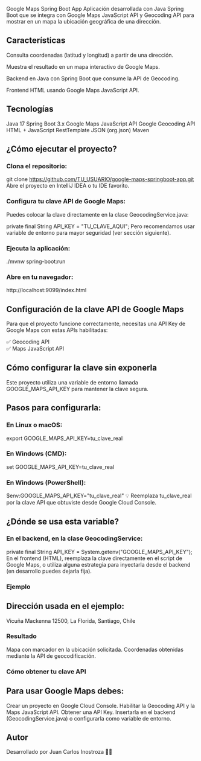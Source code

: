 
Google Maps Spring Boot App
Aplicación desarrollada con Java Spring Boot que se integra con Google Maps JavaScript API y Geocoding API para mostrar en un mapa la ubicación geográfica de una dirección.

## Características
Consulta coordenadas (latitud y longitud) a partir de una dirección.

Muestra el resultado en un mapa interactivo de Google Maps.

Backend en Java con Spring Boot que consume la API de Geocoding.

Frontend HTML usando Google Maps JavaScript API.

## Tecnologías
Java 17
Spring Boot 3.x
Google Maps JavaScript API
Google Geocoding API
HTML + JavaScript
RestTemplate
JSON (org.json)
Maven

## ¿Cómo ejecutar el proyecto?
 ### Clona el repositorio:

git clone https://github.com/TU_USUARIO/google-maps-springboot-app.git
Abre el proyecto en IntelliJ IDEA o tu IDE favorito.

### Configura tu clave API de Google Maps:

Puedes colocar la clave directamente en la clase GeocodingService.java:

private final String API_KEY = "TU_CLAVE_AQUI";
Pero recomendamos usar variable de entorno para mayor seguridad (ver sección siguiente).

### Ejecuta la aplicación:
./mvnw spring-boot:run

###  Abre en tu navegador:
http://localhost:9099/index.html


## Configuración de la clave API de Google Maps
Para que el proyecto funcione correctamente, necesitas una API Key de Google Maps con estas APIs habilitadas:

✅ Geocoding API  
✅ Maps JavaScript API  

## Cómo configurar la clave sin exponerla
Este proyecto utiliza una variable de entorno llamada GOOGLE_MAPS_API_KEY para mantener la clave segura.

## Pasos para configurarla:

### En Linux o macOS:

export GOOGLE_MAPS_API_KEY=tu_clave_real

### En Windows (CMD):
set GOOGLE_MAPS_API_KEY=tu_clave_real

### En Windows (PowerShell):

$env:GOOGLE_MAPS_API_KEY="tu_clave_real"
💡 Reemplaza tu_clave_real por la clave API que obtuviste desde Google Cloud Console.

## ¿Dónde se usa esta variable?  
### En el backend, en la clase GeocodingService: 

private final String API_KEY = System.getenv("GOOGLE_MAPS_API_KEY");
En el frontend (HTML), reemplaza la clave directamente en el script de Google Maps, o utiliza alguna estrategia para inyectarla desde el backend (en desarrollo puedes dejarla fija).

### Ejemplo
## Dirección usada en el ejemplo:

Vicuña Mackenna 12500, La Florida, Santiago, Chile

### Resultado
Mapa con marcador en la ubicación solicitada.
Coordenadas obtenidas mediante la API de geocodificación.

### Cómo obtener tu clave API  
 ## Para usar Google Maps debes:  

Crear un proyecto en Google Cloud Console. 
Habilitar la Geocoding API y la Maps JavaScript API. 
Obtener una API Key. 
Insertarla en el backend (GeocodingService.java) o configurarla como variable de entorno.

## Autor 
Desarrollado por Juan Carlos Inostroza 👨‍💻
